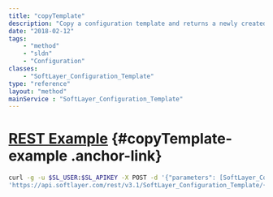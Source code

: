 ```yaml
---
title: "copyTemplate"
description: "Copy a configuration template and returns a newly created template copy "
date: "2018-02-12"
tags:
    - "method"
    - "sldn"
    - "Configuration"
classes:
    - "SoftLayer_Configuration_Template"
type: "reference"
layout: "method"
mainService : "SoftLayer_Configuration_Template"
---
```


# [REST Example](#copyTemplate-example) <a href="/article/rest/"><i class="fas fa-question"></i></a> {#copyTemplate-example .anchor-link} 
```bash
curl -g -u $SL_USER:$SL_APIKEY -X POST -d '{"parameters": [SoftLayer_Configuration_Template]}' \
'https://api.softlayer.com/rest/v3.1/SoftLayer_Configuration_Template/{SoftLayer_Configuration_TemplateID}/copyTemplate'
```
